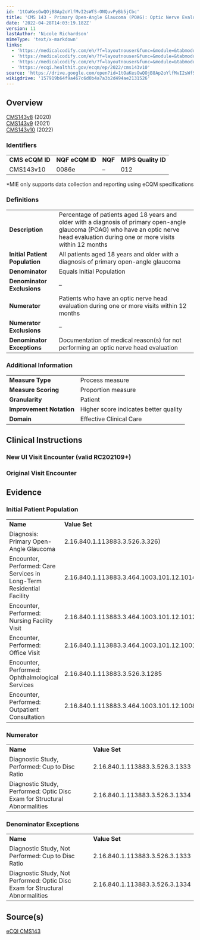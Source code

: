 ```yaml
---
id: '1tOaKesGwQOjB8Ap2oYlfMvI2sWfS-ONQuvPyBb5jCbc'
title: 'CMS 143 - Primary Open-Angle Glaucoma (POAG): Optic Nerve Evaluation'
date: '2022-04-28T14:03:19.182Z'
version: 11
lastAuthor: 'Nicole Richardson'
mimeType: 'text/x-markdown'
links:
  - 'https://medicalcodify.com/eh/?f=layoutnouser&func=&module=&tabmodule=&name=RXDBmain&showresult=CMS143v8&showresulttype=Measure'
  - 'https://medicalcodify.com/eh/?f=layoutnouser&func=&module=&tabmodule=&name=RXDBmain&showresult=CMS143v9&showresulttype=Measure'
  - 'https://medicalcodify.com/eh/?f=layoutnouser&func=&module=&tabmodule=&name=RXDBmain&showresult=CMS143v10&showresulttype=Measure'
  - 'https://ecqi.healthit.gov/ecqm/ep/2022/cms143v10'
source: 'https://drive.google.com/open?id=1tOaKesGwQOjB8Ap2oYlfMvI2sWfS-ONQuvPyBb5jCbc'
wikigdrive: '157919b64f9a467c6d0b4a7a3b2d494ae2131526'
---
```

## Overview  
  
[CMS143v8](https://medicalcodify.com/eh/?f=layoutnouser&func=&module=&tabmodule=&name=RXDBmain&showresult=CMS143v8&showresulttype=Measure) (2020)  
[CMS143v9](https://medicalcodify.com/eh/?f=layoutnouser&func=&module=&tabmodule=&name=RXDBmain&showresult=CMS143v9&showresulttype=Measure) (2021)  
[CMS143v10](https://medicalcodify.com/eh/?f=layoutnouser&func=&module=&tabmodule=&name=RXDBmain&showresult=CMS143v10&showresulttype=Measure) (2022)
  
### Identifiers  


<table>
<tr>
<td><strong>CMS eCQM ID</strong></td>
<td><strong>NQF eCQM ID</strong></td>
<td><strong>NQF</strong></td>
<td><strong>MIPS Quality ID</strong></td>
</tr>
<tr>
<td>CMS143v10</td>
<td>0086e</td>
<td>–</td>
<td>012</td>
</tr>

</table>
*MIE only supports data collection and reporting using eCQM specifications
  
### Definitions  


<table>
<tr>
<td><strong>Description</strong></td>
<td>Percentage of patients aged 18 years and older with a diagnosis of primary open-angle glaucoma (POAG) who have an optic nerve head evaluation during one or more visits within 12 months</td>
</tr>
<tr>
<td><strong>Initial Patient Population</strong></td>
<td>All patients aged 18 years and older with a diagnosis of primary open-angle glaucoma</td>
</tr>
<tr>
<td><strong>Denominator</strong></td>
<td>Equals Initial Population</td>
</tr>
<tr>
<td><strong>Denominator Exclusions</strong></td>
<td>–</td>
</tr>
<tr>
<td><strong>Numerator</strong></td>
<td>Patients who have an optic nerve head evaluation during one or more visits within 12 months</td>
</tr>
<tr>
<td><strong>Numerator Exclusions</strong></td>
<td>–</td>
</tr>
<tr>
<td><strong>Denominator Exceptions</strong></td>
<td>Documentation of medical reason(s) for not performing an optic nerve head evaluation</td>
</tr>

</table>

  
### Additional Information  


<table>
<tr>
<td><strong>Measure Type</strong></td>
<td>Process measure</td>
</tr>
<tr>
<td><strong>Measure Scoring</strong></td>
<td>Proportion measure</td>
</tr>
<tr>
<td><strong>Granularity</strong></td>
<td>Patient</td>
</tr>
<tr>
<td><strong>Improvement Notation</strong></td>
<td>Higher score indicates better quality</td>
</tr>
<tr>
<td><strong>Domain</strong></td>
<td>Effective Clinical Care</td>
</tr>

</table>


  
## Clinical Instructions  

  
### New UI Visit Encounter (valid RC202109+)  


  
### Original Visit Encounter  


  
## Evidence  

  
### Initial Patient Population  


<table>
<tr>
<td><strong>Name</strong></td>
<td><strong>Value Set</strong></td>
</tr>
<tr>
<td>Diagnosis: Primary Open-Angle Glaucoma</td>
<td>2.16.840.1.113883.3.526.3.326)</td>
</tr>
<tr>
<td>Encounter, Performed: Care Services in Long-Term Residential Facility</td>
<td>2.16.840.1.113883.3.464.1003.101.12.1014</td>
</tr>
<tr>
<td>Encounter, Performed: Nursing Facility Visit</td>
<td>2.16.840.1.113883.3.464.1003.101.12.1012</td>
</tr>
<tr>
<td>Encounter, Performed: Office Visit</td>
<td>2.16.840.1.113883.3.464.1003.101.12.1001</td>
</tr>
<tr>
<td>Encounter, Performed: Ophthalmological Services</td>
<td>2.16.840.1.113883.3.526.3.1285</td>
</tr>
<tr>
<td>Encounter, Performed: Outpatient Consultation</td>
<td>2.16.840.1.113883.3.464.1003.101.12.1008</td>
</tr>

</table>

  
### Numerator  


<table>
<tr>
<td><strong>Name</strong></td>
<td><strong>Value Set</strong></td>
</tr>
<tr>
<td>Diagnostic Study, Performed: Cup to Disc Ratio</td>
<td>2.16.840.1.113883.3.526.3.1333</td>
</tr>
<tr>
<td>Diagnostic Study, Performed: Optic Disc Exam for Structural Abnormalities</td>
<td>2.16.840.1.113883.3.526.3.1334</td>
</tr>

</table>

  
### Denominator Exceptions  


<table>
<tr>
<td><strong>Name</strong></td>
<td><strong>Value Set</strong></td>
</tr>
<tr>
<td>Diagnostic Study, Not Performed: Cup to Disc Ratio</td>
<td>2.16.840.1.113883.3.526.3.1333</td>
</tr>
<tr>
<td>Diagnostic Study, Not Performed: Optic Disc Exam for Structural Abnormalities</td>
<td>2.16.840.1.113883.3.526.3.1334</td>
</tr>

</table>

  
## Source(s)  
  
[eCQI CMS143](https://ecqi.healthit.gov/ecqm/ep/2022/cms143v10)
